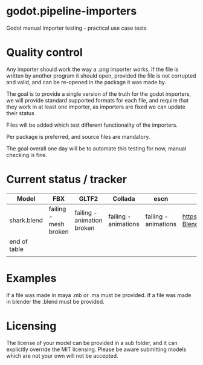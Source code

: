 # godot.pipeline-importers
Godot manual importer testing - practical use case tests

# Quality control
Any importer should work the way a .png importer works, if the file is written by another program it should open, provided the file is not corrupted and valid, and can be re-opened in the package it was made by.

The goal is to provide a single version of the truth for the godot importers, we will provide standard supported formats for each file, and require that they work in at least one importer, as importers are fixed we can update their status

Files will be added which test different functionality of the importers.

Per package is preferred, and source files are mandatory.

The goal overall one day will be to automate this testing for now, manual checking is fine.

# Current status / tracker

| Model        	| FBX                   	| GLTF2                      	| Collada              	| escn                 	| Issue tracker 	|
|--------------	|-----------------------	|----------------------------	|----------------------	|----------------------	|---------------	|
| shark.blend  	| failing - mesh broken 	| failing - animation broken 	| failing - animations 	| failing - animations 	| https://github.com/KhronosGroup/glTF-Blender-IO/issues/791	|
| end of table 	|                       	|                            	|                      	|                      	|               	|
|              	|                       	|                            	|                      	|                      	|               	|

# Examples
If a file was made in maya .mb or .ma must be provided.
If a file was made in blender the .blend must be provided.


# Licensing
The license of your model can be provided in a sub folder, and it can explicitly override the MIT licensing. Please be aware submitting models which are not your own will not be accepted.
